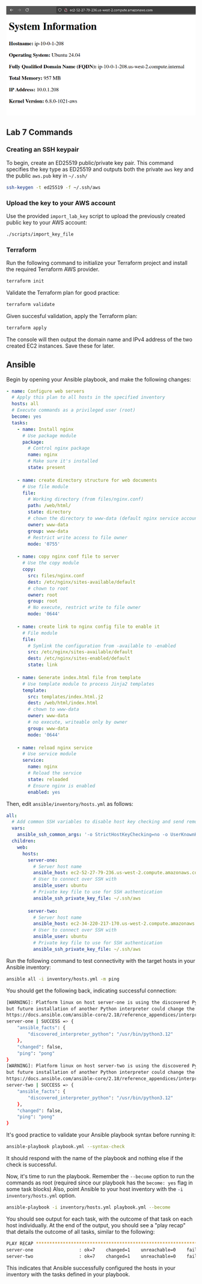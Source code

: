 ![screenshot](screenshot.png)

## Lab 7 Commands

### Creating an SSH keypair

To begin, create an ED25519 public/private key pair. This command specifies the key type as ED25519 and outputs both the private ``aws`` key and the public ``aws.pub`` key in ``~/.ssh/``

```bash
ssh-keygen -t ed25519 -f ~/.ssh/aws
```

### Upload the key to your AWS account

Use the provided ``import_lab_key`` script to upload the previously created public key to your AWS account:

```bash
./scripts/import_key_file
```

### Terraform

Run the following command to initialize your Terraform project and install the required Terraform AWS provider.

```bash
terraform init
```

Validate the Terraform plan for good practice:

```bash
terraform validate
```

Given succesful validation, apply the Terraform plan:

```bash
terraform apply
```

The console will then output the domain name and IPv4 address of the two created EC2 instances. Save these for later.

## Ansible

Begin by opening your Ansible playbook, and make the following changes:

```yaml
- name: Configure web servers
  # Apply this plan to all hosts in the specified inventory
  hosts: all
  # Execute commands as a privileged user (root)
  become: yes
  tasks:
    - name: Install nginx
      # Use package module
      package:
        # Control nginx package
        name: nginx
        # Make sure it's installed
        state: present
    
    - name: create directory structure for web documents
      # Use file module
      file:
        # Working directory (from files/nginx.conf)
        path: /web/html/
        state: directory
        # chown the directory to www-data (default nginx service account)
        owner: www-data
        group: www-data
        # Restrict write access to file owner
        mode: '0755'

    - name: copy nginx conf file to server
      # Use the copy module
      copy:
        src: files/nginx.conf
        dest: /etc/nginx/sites-available/default
        # chown to root
        owner: root
        group: root
        # No execute, restrict write to file owner
        mode: '0644'
        
    - name: create link to nginx config file to enable it
      # File module
      file:
        # Symlink the configuration from -available to -enabled
        src: /etc/nginx/sites-available/default
        dest: /etc/nginx/sites-enabled/default
        state: link
        
    - name: Generate index.html file from template
      # Use template module to process Jinja2 templates
      template:
        src: templates/index.html.j2
        dest: /web/html/index.html
        # chown to www-data
        owner: www-data
        # no execute, writeable only by owner
        group: www-data
        mode: '0644'
        
    - name: reload nginx service
      # Use service module
      service:
        name: nginx
        # Reload the service
        state: reloaded
        # Ensure nginx is enabled
        enabled: yes
```

Then, edit ``ansible/inventory/hosts.yml`` as follows:

```yaml
all:
  # Add common SSH variables to disable host key checking and send remote host keys to /dev/null
  vars:
    ansible_ssh_common_args: '-o StrictHostKeyChecking=no -o UserKnownHostsFile=/dev/null'
  children:
    web:
      hosts:
        server-one:
          # Server host name
          ansible_host: ec2-52-27-79-236.us-west-2.compute.amazonaws.com
          # User to connect over SSH with
          ansible_user: ubuntu
          # Private key file to use for SSH authentication
          ansible_ssh_private_key_file: ~/.ssh/aws
          
        server-two:
          # Server host name
          ansible_host: ec2-34-220-217-170.us-west-2.compute.amazonaws.com
          # User to connect over SSH with
          ansible_user: ubuntu
          # Private key file to use for SSH authentication
          ansible_ssh_private_key_file: ~/.ssh/aws
```

Run the following command to test connectivity with the target hosts in your Ansible inventory:

```bash
ansible all -i inventory/hosts.yml -m ping
```

You should get the following back, indicating successful connection:

```bash
[WARNING]: Platform linux on host server-one is using the discovered Python interpreter at /usr/bin/python3.12,
but future installation of another Python interpreter could change the meaning of that path. See
https://docs.ansible.com/ansible-core/2.18/reference_appendices/interpreter_discovery.html for more information.
server-one | SUCCESS => {
    "ansible_facts": {
        "discovered_interpreter_python": "/usr/bin/python3.12"
    },
    "changed": false,
    "ping": "pong"
}
[WARNING]: Platform linux on host server-two is using the discovered Python interpreter at /usr/bin/python3.12,
but future installation of another Python interpreter could change the meaning of that path. See
https://docs.ansible.com/ansible-core/2.18/reference_appendices/interpreter_discovery.html for more information.
server-two | SUCCESS => {
    "ansible_facts": {
        "discovered_interpreter_python": "/usr/bin/python3.12"
    },
    "changed": false,
    "ping": "pong"
}
```

It's good practice to validate your Ansible playbook syntax before running it:

```bash
ansible-playbook playbook.yml --syntax-check
```

It should respond with the name of the playbook and nothing else if the check is successful.

Now, it's time to run the playbook. Remember the ``--become`` option to run the commands as root (required since our playbook has the ``become: yes`` flag in some task blocks)
Also, point Ansible to your host inventory with the ``-i inventory/hosts.yml`` option.

```bash
ansible-playbook -i inventory/hosts.yml playbook.yml --become
```

You should see output for each task, with the outcome of that task on each host individually. At the end of the output, you should see a "play recap" that details the outcome of all tasks, similar to the following:

```bash
PLAY RECAP ********************************************************************************************************
server-one                 : ok=7    changed=1    unreachable=0    failed=0    skipped=0    rescued=0    ignored=0   
server-two                 : ok=7    changed=1    unreachable=0    failed=0    skipped=0    rescued=0    ignored=0
```

This indicates that Ansible successfully configured the hosts in your inventory with the tasks defined in your playbook.
